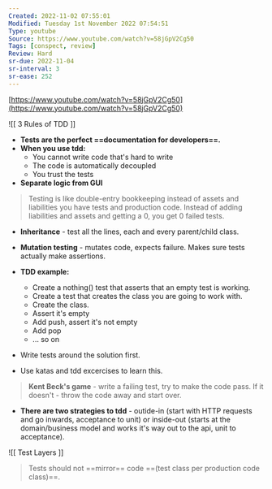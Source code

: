 ```yaml
---
Created: 2022-11-02 07:55:01
Modified: Tuesday 1st November 2022 07:54:51
Type: youtube
Source: https://www.youtube.com/watch?v=58jGpV2Cg50
Tags: [conspect, review]
Review: Hard
sr-due: 2022-11-04
sr-interval: 3
sr-ease: 252
---
```


[](https://www.youtube.com/watch?v=58jGpV2Cg50)[https://www.youtube.com/watch?v=58jGpV2Cg50](https://www.youtube.com/watch?v=58jGpV2Cg50)

![[ 3 Rules of TDD ]]

-   **Tests are the perfect ==documentation for developers==.**
-   **When you use tdd:**
    -   You cannot write code that's hard to write
    -   The code is automatically decoupled
    -   You trust the tests
-   **Separate logic from GUI**

 > Testing is like double-entry bookkeeping instead of assets and liabilities you have tests and production code. Instead of adding liabilities and assets and getting a 0, you get 0 failed tests.
 
-   **Inheritance** - test all the lines, each and every parent/child class.
-   **Mutation testing** - mutates code, expects failure. Makes sure tests actually make assertions.

- **TDD example:**
    -   Create a nothing() test that asserts that an empty test is working.
    -   Create a test that creates the class you are going to work with.
    -   Create the class.
    -   Assert it's empty
    -   Add push, assert it's not empty
    -   Add pop
    -   ... so on

-   Write tests around the solution first.
-   Use katas and tdd excercises to learn this.

> **Kent Beck's game** - write a failing test, try to make the code pass. If it doesn't - throw the code away and start over.

-   **There are two strategies to tdd** - outide-in (start with HTTP requests and go inwards, acceptance to unit) or inside-out (starts at the domain/business model and works it's way out to the api, unit to acceptance).

![[ Test Layers ]]

> Tests should not ==mirror== code ==(test class per production code class)==.